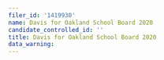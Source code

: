 ```yaml
---
filer_id: '1419930'
name: Davis for Oakland School Board 2020
candidate_controlled_id: ''
title: Davis for Oakland School Board 2020
data_warning: 
---
```

